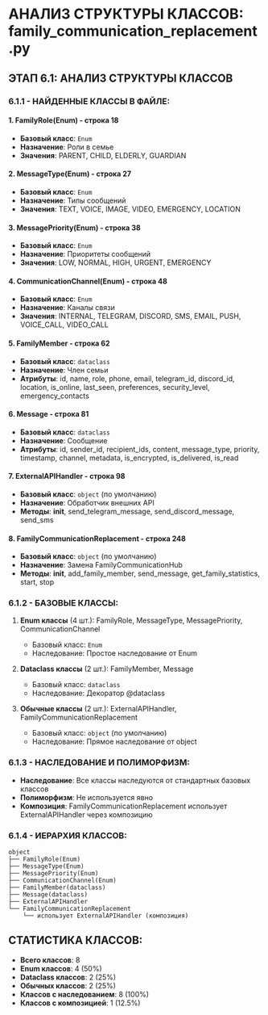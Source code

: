 # АНАЛИЗ СТРУКТУРЫ КЛАССОВ: family_communication_replacement.py

## ЭТАП 6.1: АНАЛИЗ СТРУКТУРЫ КЛАССОВ

### 6.1.1 - НАЙДЕННЫЕ КЛАССЫ В ФАЙЛЕ:

#### 1. **FamilyRole(Enum)** - строка 18
- **Базовый класс**: `Enum`
- **Назначение**: Роли в семье
- **Значения**: PARENT, CHILD, ELDERLY, GUARDIAN

#### 2. **MessageType(Enum)** - строка 27
- **Базовый класс**: `Enum`
- **Назначение**: Типы сообщений
- **Значения**: TEXT, VOICE, IMAGE, VIDEO, EMERGENCY, LOCATION

#### 3. **MessagePriority(Enum)** - строка 38
- **Базовый класс**: `Enum`
- **Назначение**: Приоритеты сообщений
- **Значения**: LOW, NORMAL, HIGH, URGENT, EMERGENCY

#### 4. **CommunicationChannel(Enum)** - строка 48
- **Базовый класс**: `Enum`
- **Назначение**: Каналы связи
- **Значения**: INTERNAL, TELEGRAM, DISCORD, SMS, EMAIL, PUSH, VOICE_CALL, VIDEO_CALL

#### 5. **FamilyMember** - строка 62
- **Базовый класс**: `dataclass`
- **Назначение**: Член семьи
- **Атрибуты**: id, name, role, phone, email, telegram_id, discord_id, location, is_online, last_seen, preferences, security_level, emergency_contacts

#### 6. **Message** - строка 81
- **Базовый класс**: `dataclass`
- **Назначение**: Сообщение
- **Атрибуты**: id, sender_id, recipient_ids, content, message_type, priority, timestamp, channel, metadata, is_encrypted, is_delivered, is_read

#### 7. **ExternalAPIHandler** - строка 98
- **Базовый класс**: `object` (по умолчанию)
- **Назначение**: Обработчик внешних API
- **Методы**: __init__, send_telegram_message, send_discord_message, send_sms

#### 8. **FamilyCommunicationReplacement** - строка 248
- **Базовый класс**: `object` (по умолчанию)
- **Назначение**: Замена FamilyCommunicationHub
- **Методы**: __init__, add_family_member, send_message, get_family_statistics, start, stop

### 6.1.2 - БАЗОВЫЕ КЛАССЫ:

1. **Enum классы** (4 шт.): FamilyRole, MessageType, MessagePriority, CommunicationChannel
   - Базовый класс: `Enum`
   - Наследование: Простое наследование от Enum

2. **Dataclass классы** (2 шт.): FamilyMember, Message
   - Базовый класс: `dataclass`
   - Наследование: Декоратор @dataclass

3. **Обычные классы** (2 шт.): ExternalAPIHandler, FamilyCommunicationReplacement
   - Базовый класс: `object` (по умолчанию)
   - Наследование: Прямое наследование от object

### 6.1.3 - НАСЛЕДОВАНИЕ И ПОЛИМОРФИЗМ:

- **Наследование**: Все классы наследуются от стандартных базовых классов
- **Полиморфизм**: Не используется явно
- **Композиция**: FamilyCommunicationReplacement использует ExternalAPIHandler через композицию

### 6.1.4 - ИЕРАРХИЯ КЛАССОВ:

```
object
├── FamilyRole(Enum)
├── MessageType(Enum)
├── MessagePriority(Enum)
├── CommunicationChannel(Enum)
├── FamilyMember(dataclass)
├── Message(dataclass)
├── ExternalAPIHandler
└── FamilyCommunicationReplacement
    └── использует ExternalAPIHandler (композиция)
```

## СТАТИСТИКА КЛАССОВ:
- **Всего классов**: 8
- **Enum классов**: 4 (50%)
- **Dataclass классов**: 2 (25%)
- **Обычных классов**: 2 (25%)
- **Классов с наследованием**: 8 (100%)
- **Классов с композицией**: 1 (12.5%)